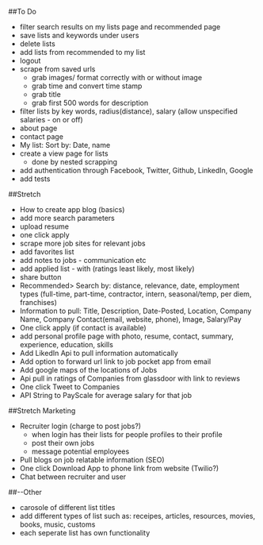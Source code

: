 ##To Do

- filter search results on my lists page and recommended page
- save lists and keywords under users
- delete lists
- add lists from recommended to my list
- logout
- scrape from saved urls
    - grab images/ format correctly with or without image
    - grab time and convert time stamp
    - grab title
    - grab first 500 words for description
- filter lists by key words, radius(distance), salary (allow unspecified salaries - on or off)
- about page
- contact page
- My list: Sort by: Date, name
- create a view page for lists
  - done by nested scrapping
- add authentication through Facebook, Twitter, Github, LinkedIn, Google
- add tests


##Stretch
- How to create app blog (basics)
- add more search parameters
- upload resume
- one click apply
- scrape more job sites for relevant jobs
- add favorites list
- add notes to jobs - communication etc
- add applied list - with (ratings least likely, most likely)
- share button
- Recommended> Search by: distance, relevance, date, employment types (full-time, part-time, contractor, intern, seasonal/temp, per diem, franchises)
- Information to pull: Title, Description, Date-Posted, Location, Company Name, Company Contact(email, website, phone), Image, Salary/Pay
- One click apply (if contact is available)
- add personal profile page with photo, resume, contact, summary, experience, education, skills
- Add LikedIn Api to pull information automatically
- Add option to forward url link to job pocket app from email
- Add google maps of the locations of Jobs
- Api pull in ratings of Companies from glassdoor with link to reviews
- One click Tweet to Companies
- API String to PayScale for average salary for that job

##Stretch Marketing
- Recruiter login (charge to post jobs?)
    - when login has their lists for people profiles to their profile
    - post their own jobs
    - message potential employees
- Pull blogs on job relatable information (SEO)
- One click Download App to phone link from website (Twilio?)
- Chat between recruiter and user

##--Other
- carosole of different list titles
- add different types of list such as: receipes, articles, resources, movies, books, music, customs
- each seperate list has own functionality
